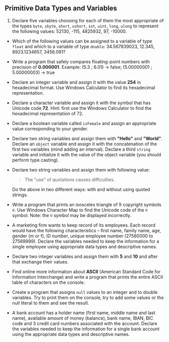 ## Primitive Data Types and Variables

1. Declare five variables choosing for each of them the most appropriate of the types `byte`, `sbyte`, `short`, `ushort`, `int`, `uint`, `long`, `ulong` to represent the following values: 52130, -115, 4825932, 97, -10000.
* Which of the following values can be assigned to a variable of type `float` and which to a variable of type `double`: 34.567839023, 12.345, 8923.1234857, 3456.091?
* Write a program that safely compares floating-point numbers with precision of **0.000001**. Example: (5.3 ; 6.01) -> false; (5.00000001 ; 5.00000003) -> true
* Declare an integer variable and assign it with the value **254** in hexadecimal format. Use Windows Calculator to find its hexadecimal representation.
* Declare a character variable and assign it with the symbol that has Unicode code **72**. Hint: first use the Windows Calculator to find the hexadecimal representation of 72.
* Declare a boolean variable called `isFemale` and assign an appropriate value corresponding to your gender.
* Declare two string variables and assign them with **"Hello"** and **"World"**. Declare an `object` variable and assign it with the concatenation of the first two variables (mind adding an interval). Declare a third `string` variable and initialize it with the value of the object variable (you should perform type casting).
* Declare two string variables and assign them with following value:

	> The "use" of quotations causes difficulties.

	Do the above in two different ways: with and without using quoted strings.
* Write a program that prints an isosceles triangle of 9 copyright symbols `©`. Use Windows Character Map to find the Unicode code of the `©` symbol. Note: the `©` symbol may be displayed incorrectly.
* A marketing firm wants to keep record of its employees. Each record would have the following characteristics – first name, family name, age, gender (m or f), ID number, unique employee number (27560000 to 27569999). Declare the variables needed to keep the information for a single employee using appropriate data types and descriptive names.
* Declare two integer variables and assign them with **5** and **10** and after that exchange their values.
* Find online more information about **ASCII** (American Standard Code for Information Interchange) and write a program that prints the entire ASCII table of characters on the console.
* Create a program that assigns `null` values to an integer and to double variables. Try to print them on the console, try to add some values or the null literal to them and see the result.
* A bank account has a holder name (first name, middle name and last name), available amount of money (balance), bank name, IBAN, BIC code and 3 credit card numbers associated with the account. Declare the variables needed to keep the information for a single bank account using the appropriate data types and descriptive names.